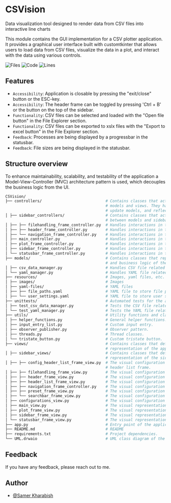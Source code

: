 # CSVision

Data visualization tool designed to render data from CSV files into interactive line charts

This module contains the GUI implementation for a CSV plotter application. It provides a graphical user interface built with customtkinter that allows users to load data from CSV files, visualize the data in a plot, and interact with the data using various controls.

![Files](https://tokei.rs/b1/github/SamerKharabish/CSVision?category=files)
![Code](https://tokei.rs/b1/github/SamerKharabish/CSVision?category=code)
![Lines](https://tokei.rs/b1/github/SamerKharabish/CSVision?category=lines)

## Features

- ```Accessibility```: Application is closable by pressing the "exit/close" button or the ESC-key.
- ```Accessibility```: The header frame can be toggled by pressing 'Ctrl + B' or the button on the top of the sidebar.
- ```Functionality```: CSV files can be selected and loaded with the "Open file button" in the File Explorer section.
- ```Functionality```: CSV files can be exported to xslx files with the "Export to excel button" in the File Explorer section.
- ```Feedback```: Processes are being displayed by a progressbar in the statusbar.
- ```Feedback```: File sizes are being displayed in the statusbar.

## Structure overview

To enhance maintainability, scalability, and testability of the application a Model-View-Controller (MVC) architecture pattern is used, which decouples the business logic from the UI.

```bash
CSVision/
├── controllers/                            # Contains classes that act as intermediaries between
                                            # models and views. They handle user input,
                                            # update models, and reflect changes in views.
│ ├── sidebar_controllers/                  # Contains classes that act as intermediaries
                                            # between models and sidebar views.
│ ├── ├── filehandling_frame_controller.py  # Handles interactions in the file handling frame window.
│ ├── ├── header_frame_controller.py        # Handles interactions in the header frame.
│ ├── └── navigation_frame_controller.py    # Handles interactions in the navigation frame.
│ ├── main_controller.py                    # Handles interactions in the main window.
│ ├── plot_frame_controller.py              # Handles interactions in the plot frame.
│ ├── sidebar_frame_controller.py           # Handles interactions in the sidebar frame.
│ └── statusbar_frame_controller.py         # Handles interactions in the statusbar frame.
├── models/                                 # Contains classes that represent the data
                                            # and business logic of the application.
│ ├── csv_data_manager.py                   # Handles CSV file related operations.
│ └── yaml_manager.py                       # Handles YAML file related operations.
├── resources/                              # Images, yaml files, etc.
│ ├── images/                               # Images
│ ├── yaml-files/                           # YAML files
│ ├── ├── file_paths.yaml                   # YAML file to store file paths.
│ ├── └── user_settings.yaml                # YAML file to store user settings.
├── unittests/                              # Automated tests for the application.
│ ├── test_csv_data_manager.py              # Tests the CSV file related operations.
│ └── test_yaml_manager.py                  # Tests the YAML file related operations.
├── utils/                                  # Utility functions and classes.
│ ├── helper_functions.py                   # General helper functions.
│ ├── input_entry_list.py                   # Custom input entry.
│ ├── observer_publisher.py                 # Observer pattern.
│ ├── threads.py                            # Thread classes.
│ └── tristate_button.py                    # Custom tristate button.
├── views/                                  # Contains classes that define the visual
                                            # representation of the application.
│ ├── sidebar_views/                        # Contains classes that define the visual
                                            # representation of the sidebar.
│ ├── ├── config_header_list_frame_view.py  # The visual configuration of the configuration
                                            # header list frame.
│ ├── ├── filehandling_frame_view.py        # The visual configuration of the file handling frame.
│ ├── ├── header_frame_view.py              # The visual configuration of the header frame.
│ ├── ├── header_list_frame_view.py         # The visual configuration of the header list frame.
│ ├── ├── navigation_frame_controller.py    # The visual configuration of the navigation frame.
│ ├── ├── preset_frame_view.py              # The visual configuration of the preset frame.
│ ├── └── searchbar_frame_view.py           # The visual configuration of the searchbar frame.
│ ├── configurations_view.py                # The visual configuration of all views.
│ ├── main_view.py                          # The visual representation of main window.
│ ├── plot_frame_view.py                    # The visual representation of the plot frame.
│ ├── sidebar_frame_view.py                 # The visual representation of the sidebar frame.
│ └── statusbar_frame_view.py               # The visual representation of the statusbar frame.
├── app.py                                  # Entry point of the application.
├── README.md                               # README
├── requirements.txt                        # Project dependencies.
└── UML.drwaio                              # UML class diagram of the project.
```

## Feedback

If you have any feedback, please reach out to me.

## Author

- [@Samer Kharabish](<kharabishsamer@outlook.com>)
